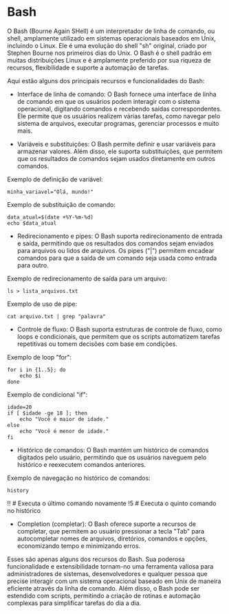 # Bash

O Bash (Bourne Again SHell) é um interpretador de linha de comando, ou shell, amplamente utilizado em sistemas operacionais baseados em Unix, incluindo o Linux. Ele é uma evolução do shell "sh" original, criado por Stephen Bourne nos primeiros dias do Unix. O Bash é o shell padrão em muitas distribuições Linux e é amplamente preferido por sua riqueza de recursos, flexibilidade e suporte a automação de tarefas.

Aqui estão alguns dos principais recursos e funcionalidades do Bash:

- Interface de linha de comando: O Bash fornece uma interface de linha de comando em que os usuários podem interagir com o sistema operacional, digitando comandos e recebendo saídas correspondentes. Ele permite que os usuários realizem várias tarefas, como navegar pelo sistema de arquivos, executar programas, gerenciar processos e muito mais.

- Variáveis e substituições: O Bash permite definir e usar variáveis para armazenar valores. Além disso, ele suporta substituições, que permitem que os resultados de comandos sejam usados diretamente em outros comandos.

Exemplo de definição de variável:


    minha_variavel="Olá, mundo!"

Exemplo de substituição de comando:


    data_atual=$(date +%Y-%m-%d)
    echo $data_atual

- Redirecionamento e pipes: O Bash suporta redirecionamento de entrada e saída, permitindo que os resultados dos comandos sejam enviados para arquivos ou lidos de arquivos. Os pipes ("|") permitem encadear comandos para que a saída de um comando seja usada como entrada para outro.

Exemplo de redirecionamento de saída para um arquivo:

    ls > lista_arquivos.txt

Exemplo de uso de pipe:

    cat arquivo.txt | grep "palavra"

- Controle de fluxo: O Bash suporta estruturas de controle de fluxo, como loops e condicionais, que permitem que os scripts automatizem tarefas repetitivas ou tomem decisões com base em condições.

Exemplo de loop "for":

    for i in {1..5}; do
        echo $i
    done

Exemplo de condicional "if":

    idade=20
    if [ $idade -ge 18 ]; then
        echo "Você é maior de idade."
    else
        echo "Você é menor de idade."
    fi

- Histórico de comandos: O Bash mantém um histórico de comandos digitados pelo usuário, permitindo que os usuários naveguem pelo histórico e reexecutem comandos anteriores.

Exemplo de navegação no histórico de comandos:


    history

!!  # Executa o último comando novamente
!5  # Executa o quinto comando no histórico

- Completion (completar): O Bash oferece suporte a recursos de completar, que permitem ao usuário pressionar a tecla "Tab" para autocompletar nomes de arquivos, diretórios, comandos e opções, economizando tempo e minimizando erros.


Esses são apenas alguns dos recursos do Bash. Sua poderosa funcionalidade e extensibilidade tornam-no uma ferramenta valiosa para administradores de sistemas, desenvolvedores e qualquer pessoa que precise interagir com um sistema operacional baseado em Unix de maneira eficiente através da linha de comando. Além disso, o Bash pode ser estendido com scripts, permitindo a criação de rotinas e automação complexas para simplificar tarefas do dia a dia.